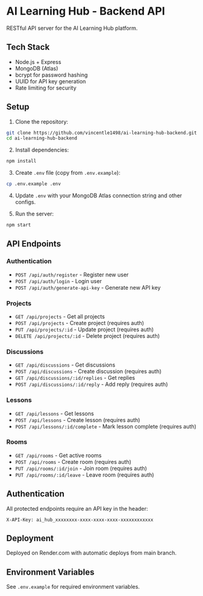 # AI Learning Hub - Backend API

RESTful API server for the AI Learning Hub platform.

## Tech Stack
- Node.js + Express
- MongoDB (Atlas)
- bcrypt for password hashing
- UUID for API key generation
- Rate limiting for security

## Setup

1. Clone the repository:
```bash
git clone https://github.com/vincentle1498/ai-learning-hub-backend.git
cd ai-learning-hub-backend
```

2. Install dependencies:
```bash
npm install
```

3. Create `.env` file (copy from `.env.example`):
```bash
cp .env.example .env
```

4. Update `.env` with your MongoDB Atlas connection string and other configs.

5. Run the server:
```bash
npm start
```

## API Endpoints

### Authentication
- `POST /api/auth/register` - Register new user
- `POST /api/auth/login` - Login user
- `POST /api/auth/generate-api-key` - Generate new API key

### Projects
- `GET /api/projects` - Get all projects
- `POST /api/projects` - Create project (requires auth)
- `PUT /api/projects/:id` - Update project (requires auth)
- `DELETE /api/projects/:id` - Delete project (requires auth)

### Discussions
- `GET /api/discussions` - Get discussions
- `POST /api/discussions` - Create discussion (requires auth)
- `GET /api/discussions/:id/replies` - Get replies
- `POST /api/discussions/:id/reply` - Add reply (requires auth)

### Lessons
- `GET /api/lessons` - Get lessons
- `POST /api/lessons` - Create lesson (requires auth)
- `POST /api/lessons/:id/complete` - Mark lesson complete (requires auth)

### Rooms
- `GET /api/rooms` - Get active rooms
- `POST /api/rooms` - Create room (requires auth)
- `PUT /api/rooms/:id/join` - Join room (requires auth)
- `PUT /api/rooms/:id/leave` - Leave room (requires auth)

## Authentication

All protected endpoints require an API key in the header:
```
X-API-Key: ai_hub_xxxxxxxx-xxxx-xxxx-xxxx-xxxxxxxxxxxx
```

## Deployment

Deployed on Render.com with automatic deploys from main branch.

## Environment Variables

See `.env.example` for required environment variables.